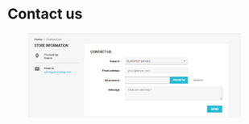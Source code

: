 # Contact us

<figure><img src="../../../.gitbook/assets/image (21).png" alt=""><figcaption></figcaption></figure>
